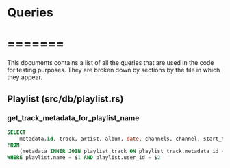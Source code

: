 # Queries
# =======
This documents contains a list of all the queries that are used in the code
for testing purposes. They are broken down by sections by the file in which
they appear.

## Playlist (src/db/playlist.rs)

### get_track_metadata_for_playlist_name
```sql
SELECT
    metadata.id, track, artist, album, date, channels, channel, start_time, duration, sample_rate, source_url, title, thumbnail
FROM
    (metadata INNER JOIN playlist_track ON playlist_track.metadata_id = metadata.id INNER JOIN playlist ON playlist_track.playlist_id = playlist.id)
WHERE playlist.name = $1 AND playlist.user_id = $2
```